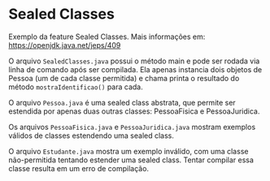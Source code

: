 # Sealed Classes

Exemplo da feature Sealed Classes. Mais informações em: https://openjdk.java.net/jeps/409

O arquivo `SealedClasses.java` possui o método main e pode ser rodada via linha de comando após ser compilada. Ela apenas instancia dois objetos de Pessoa (um de cada classe permitida) e chama printa o resultado do método `mostraIdentificao()` para cada.

O arquivo `Pessoa.java` é uma sealed class abstrata, que permite ser estendida por apenas duas outras classes: PessoaFisica e PessoaJuridica.

Os arquivos `PessoaFisica.java` e `PessoaJuridica.java` mostram exemplos válidos de classes estendendo uma sealed class.

O arquivo `Estudante.java` mostra um exemplo inválido, com uma classe não-permitida tentando estender uma sealed class. Tentar compilar essa classe resulta em um erro de compilação.